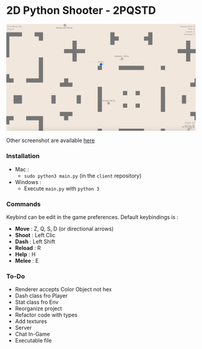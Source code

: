 # 2D Python Shooter - 2PQSTD

![screenshot](docs/images/screenshot-02-20-1.png)

Other screenshot are available [here](docs/images)

### Installation
- Mac :
	 - `sudo python3 main.py` (in the `client` repository)
- Windows :
    - Execute `main.py` with `python 3`

### Commands
Keybind can be edit in the game preferences.
Default keybindings is :
- __Move__  : Z, Q, S, D (or directional arrows)
- __Shoot__ : Left Clic
- __Dash__ : Left Shift
- __Reload__ : R
- __Help__ : H
- __Melee__ : E

### To-Do
- Renderer accepts Color Object not hex
- Dash class fro Player
- Stat class fro Env
- Reorganize project
- Refactor code with types
- Add textures
- Server
- Chat In-Game
- Executable file

